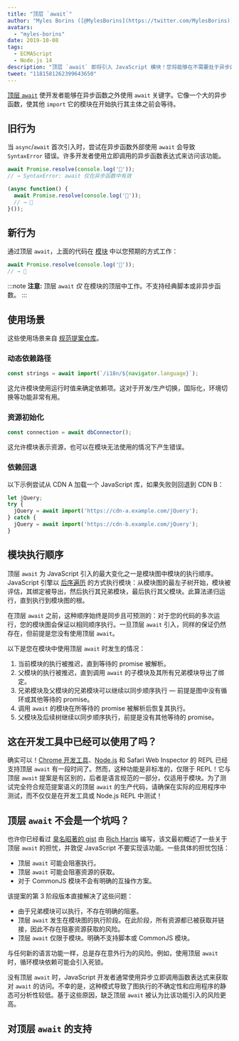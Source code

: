 ```yaml
---
title: "顶层 `await`"
author: "Myles Borins ([@MylesBorins](https://twitter.com/MylesBorins))"
avatars:
  - "myles-borins"
date: 2019-10-08
tags:
  - ECMAScript
  - Node.js 14
description: "顶层 `await` 即将引入 JavaScript 模块！您将能够在不需要处于异步函数中的情况下使用 `await`。"
tweet: "1181581262399643650"
---
```

[顶层 `await`](https://github.com/tc39/proposal-top-level-await) 使开发者能够在异步函数之外使用 `await` 关键字。它像一个大的异步函数，使其他 `import` 它的模块在开始执行其主体之前会等待。

<!--截断-->
## 旧行为

当 `async`/`await` 首次引入时，尝试在异步函数外部使用 `await` 会导致 `SyntaxError` 错误。许多开发者使用立即调用的异步函数表达式来访问该功能。

```js
await Promise.resolve(console.log('🎉'));
// → SyntaxError: await 仅在异步函数中有效

(async function() {
  await Promise.resolve(console.log('🎉'));
  // → 🎉
}());
```

## 新行为

通过顶层 `await`，上面的代码在 [模块](/features/modules) 中以您预期的方式工作：

```js
await Promise.resolve(console.log('🎉'));
// → 🎉
```

:::note
**注意:** 顶层 `await` _仅_ 在模块的顶层中工作。不支持经典脚本或非异步函数。
:::

## 使用场景

这些使用场景来自 [规范提案仓库](https://github.com/tc39/proposal-top-level-await#use-cases)。

### 动态依赖路径

```js
const strings = await import(`/i18n/${navigator.language}`);
```

这允许模块使用运行时值来确定依赖项。这对于开发/生产切换，国际化，环境切换等功能非常有用。

### 资源初始化

```js
const connection = await dbConnector();
```

这允许模块表示资源，也可以在模块无法使用的情况下产生错误。

### 依赖回退

以下示例尝试从 CDN A 加载一个 JavaScript 库，如果失败则回退到 CDN B：

```js
let jQuery;
try {
  jQuery = await import('https://cdn-a.example.com/jQuery');
} catch {
  jQuery = await import('https://cdn-b.example.com/jQuery');
}
```

## 模块执行顺序

顶层 `await` 为 JavaScript 引入的最大变化之一是模块图中模块的执行顺序。JavaScript 引擎以 [后序遍历](https://en.wikibooks.org/wiki/A-level_Computing/AQA/Paper_1/Fundamentals_of_algorithms/Tree_traversal#Post-order) 的方式执行模块：从模块图的最左子树开始，模块被评估，其绑定被导出，然后执行其兄弟模块，最后执行其父模块。此算法递归运行，直到执行到模块图的根。

在顶层 `await` 之前，这种顺序始终是同步且可预测的：对于您的代码的多次运行，您的模块图会保证以相同顺序执行。一旦顶层 `await` 引入，同样的保证仍然存在，但前提是您没有使用顶层 `await`。

以下是您在模块中使用顶层 `await` 时发生的情况：

1. 当前模块的执行被推迟，直到等待的 promise 被解析。
2. 父模块的执行被推迟，直到调用 `await` 的子模块及其所有兄弟模块导出了绑定。
3. 兄弟模块及父模块的兄弟模块可以继续以同步顺序执行 — 前提是图中没有循环或其他等待的 promise。
4. 调用 `await` 的模块在所等待的 promise 被解析后恢复其执行。
5. 父模块及后续树继续以同步顺序执行，前提是没有其他等待的 promise。

## 这在开发工具中已经可以使用了吗？

确实可以！[Chrome 开发工具](https://developers.google.com/web/updates/2017/08/devtools-release-notes#await)、[Node.js](https://github.com/nodejs/node/issues/13209) 和 Safari Web Inspector 的 REPL 已经支持顶层 `await` 有一段时间了。然而，这种功能是非标准的，仅限于 REPL！它与顶层 `await` 提案是有区别的，后者是语言规范的一部分，仅适用于模块。为了测试完全符合规范提案语义的顶层 `await` 的生产代码，请确保在实际的应用程序中测试，而不仅仅是在开发工具或 Node.js REPL 中测试！

## 顶层 `await` 不会是一个坑吗？

也许你已经看过 [臭名昭著的 gist](https://gist.github.com/Rich-Harris/0b6f317657f5167663b493c722647221) 由 [Rich Harris](https://twitter.com/Rich_Harris) 编写，该文最初概述了一些关于顶层 `await` 的担忧，并敦促 JavaScript 不要实现该功能。一些具体的担忧包括：

- 顶层 `await` 可能会阻塞执行。
- 顶层 `await` 可能会阻塞资源的获取。
- 对于 CommonJS 模块不会有明确的互操作方案。

该提案的第 3 阶段版本直接解决了这些问题：

- 由于兄弟模块可以执行，不存在明确的阻塞。
- 顶层 `await` 发生在模块图的执行阶段。在此阶段，所有资源都已被获取并链接，因此不存在阻塞资源获取的风险。
- 顶层 `await` 仅限于模块。明确不支持脚本或 CommonJS 模块。

与任何新的语言功能一样，总是存在意外行为的风险。例如，使用顶层 `await` 时，循环模块依赖可能会引入死锁。

没有顶层 `await` 时，JavaScript 开发者通常使用异步立即调用函数表达式来获取对 `await` 的访问。不幸的是，这种模式导致了图执行的不确定性和应用程序的静态可分析性较低。基于这些原因，缺乏顶层 `await` 被认为比该功能引入的风险更高。

## 对顶层 `await` 的支持

<feature-support chrome="89 https://bugs.chromium.org/p/v8/issues/detail?id=9344"
                 firefox="no https://bugzilla.mozilla.org/show_bug.cgi?id=1519100"
                 safari="15 https://bugs.webkit.org/show_bug.cgi?id=202484"
                 nodejs="14"
                 babel="no https://github.com/babel/proposals/issues/44"></feature-support>
